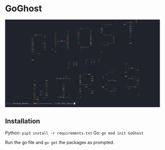 # GoGhost
<img src="ghostwires.png">

## Installation 
Python: `pip3 install -r requirements.txt`
Go: `go mod init GoGhost`

Run the go file and `go get` the packages as prompted.

